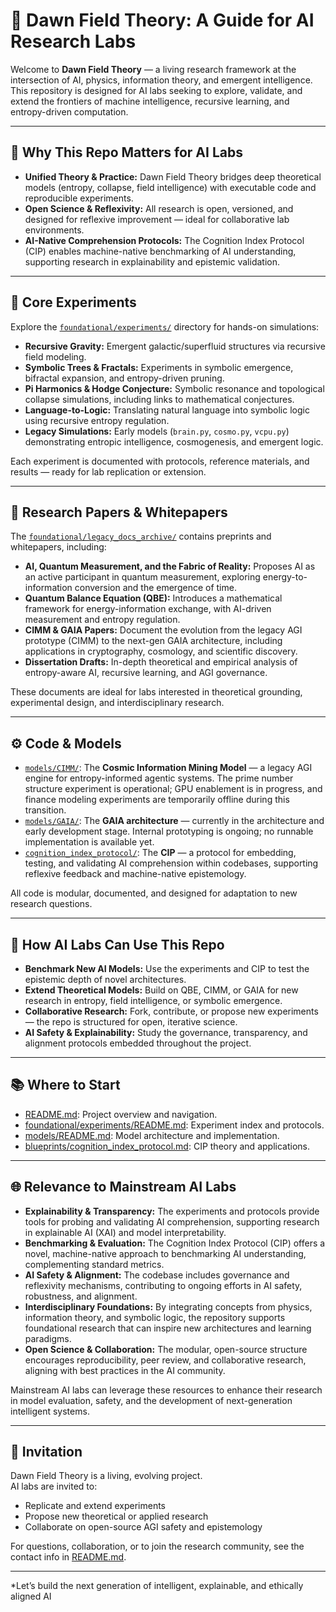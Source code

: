 # 🧪 Dawn Field Theory: A Guide for AI Research Labs

Welcome to **Dawn Field Theory** — a living research framework at the intersection of AI, physics, information theory, and emergent intelligence. This repository is designed for AI labs seeking to explore, validate, and extend the frontiers of machine intelligence, recursive learning, and entropy-driven computation.

---

## 🚀 Why This Repo Matters for AI Labs

- **Unified Theory & Practice:** Dawn Field Theory bridges deep theoretical models (entropy, collapse, field intelligence) with executable code and reproducible experiments.
- **Open Science & Reflexivity:** All research is open, versioned, and designed for reflexive improvement — ideal for collaborative lab environments.
- **AI-Native Comprehension Protocols:** The Cognition Index Protocol (CIP) enables machine-native benchmarking of AI understanding, supporting research in explainability and epistemic validation.

---

## 🧠 Core Experiments

Explore the [`foundational/experiments/`](foundational/experiments/README.md) directory for hands-on simulations:

- **Recursive Gravity:** Emergent galactic/superfluid structures via recursive field modeling.
- **Symbolic Trees & Fractals:** Experiments in symbolic emergence, bifractal expansion, and entropy-driven pruning.
- **Pi Harmonics & Hodge Conjecture:** Symbolic resonance and topological collapse simulations, including links to mathematical conjectures.
- **Language-to-Logic:** Translating natural language into symbolic logic using recursive entropy regulation.
- **Legacy Simulations:** Early models (`brain.py`, `cosmo.py`, `vcpu.py`) demonstrating entropic intelligence, cosmogenesis, and emergent logic.

Each experiment is documented with protocols, reference materials, and results — ready for lab replication or extension.

---

## 📄 Research Papers & Whitepapers

The [`foundational/legacy_docs_archive/`](foundational/legacy_docs_archive/) contains preprints and whitepapers, including:

- **AI, Quantum Measurement, and the Fabric of Reality:** Proposes AI as an active participant in quantum measurement, exploring energy-to-information conversion and the emergence of time.
- **Quantum Balance Equation (QBE):** Introduces a mathematical framework for energy-information exchange, with AI-driven measurement and entropy regulation.
- **CIMM & GAIA Papers:** Document the evolution from the legacy AGI prototype (CIMM) to the next-gen GAIA architecture, including applications in cryptography, cosmology, and scientific discovery.
- **Dissertation Drafts:** In-depth theoretical and empirical analysis of entropy-aware AI, recursive learning, and AGI governance.

These documents are ideal for labs interested in theoretical grounding, experimental design, and interdisciplinary research.

---

## ⚙️ Code & Models

- [`models/CIMM/`](models/CIMM/README.md): The **Cosmic Information Mining Model** — a legacy AGI engine for entropy-informed agentic systems. The prime number structure experiment is operational; GPU enablement is in progress, and finance modeling experiments are temporarily offline during this transition.
- [`models/GAIA/`](models/GAIA/README.md): The **GAIA architecture** — currently in the architecture and early development stage. Internal prototyping is ongoing; no runnable implementation is available yet.
- [`cognition_index_protocol/`](cognition_index_protocol/): The **CIP** — a protocol for embedding, testing, and validating AI comprehension within codebases, supporting reflexive feedback and machine-native epistemology.

All code is modular, documented, and designed for adaptation to new research questions.

---

## 🧬 How AI Labs Can Use This Repo

- **Benchmark New AI Models:** Use the experiments and CIP to test the epistemic depth of novel architectures.
- **Extend Theoretical Models:** Build on QBE, CIMM, or GAIA for new research in entropy, field intelligence, or symbolic emergence.
- **Collaborative Research:** Fork, contribute, or propose new experiments — the repo is structured for open, iterative science.
- **AI Safety & Explainability:** Study the governance, transparency, and alignment protocols embedded throughout the project.

---

## 📚 Where to Start

- [README.md](README.md): Project overview and navigation.
- [foundational/experiments/README.md](foundational/experiments/README.md): Experiment index and protocols.
- [models/README.md](models/README.md): Model architecture and implementation.
- [blueprints/cognition_index_protocol.md](blueprints/cognition_index_protocol.md): CIP theory and applications.

---

## 🌐 Relevance to Mainstream AI Labs

- **Explainability & Transparency:** The experiments and protocols provide tools for probing and validating AI comprehension, supporting research in explainable AI (XAI) and model interpretability.
- **Benchmarking & Evaluation:** The Cognition Index Protocol (CIP) offers a novel, machine-native approach to benchmarking AI understanding, complementing standard metrics.
- **AI Safety & Alignment:** The codebase includes governance and reflexivity mechanisms, contributing to ongoing efforts in AI safety, robustness, and alignment.
- **Interdisciplinary Foundations:** By integrating concepts from physics, information theory, and symbolic logic, the repository supports foundational research that can inspire new architectures and learning paradigms.
- **Open Science & Collaboration:** The modular, open-source structure encourages reproducibility, peer review, and collaborative research, aligning with best practices in the AI community.

Mainstream AI labs can leverage these resources to enhance their research in model evaluation, safety, and the development of next-generation intelligent systems.

---

## 🤝 Invitation

Dawn Field Theory is a living, evolving project.  
AI labs are invited to:

- Replicate and extend experiments
- Propose new theoretical or applied research
- Collaborate on open-source AGI safety and epistemology

For questions, collaboration, or to join the research community, see the contact info in [README.md](README.md).

---

*Let’s build the next generation of intelligent, explainable, and ethically aligned AI